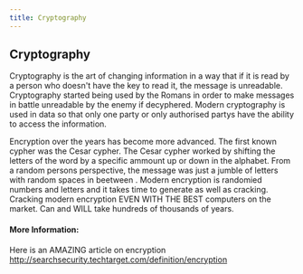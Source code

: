 ```yaml
---
title: Cryptography
---
```

## Cryptography

Cryptography is the art of changing information in a way that if it is read by a person who doesn't have the key to read it, the message is unreadable.
Cryptography started being used by the Romans in order to make messages in battle unreadable by the enemy if decyphered. 
Modern cryptography is used in data so that only one party or only authorised partys have the ability to access the information. 

Encryption over  the years has become more advanced.
The first known cypher was the Cesar cypher.
The Cesar cypher worked by shifting the letters of the word by a specific ammount up or down in the alphabet. 
From a random persons perspective, the message was just a jumble of letters with random spaces in beetween .
Modern encryption is randomied numbers and letters and it takes time to generate as well as cracking. 
Cracking modern encryption EVEN WITH THE BEST computers on the market. 
Can and WILL take hundreds of thousands of years. 

#### More Information:
<!-- Please add any articles you think might be helpful to read before writing the article -->

Here is an AMAZING article on encryption http://searchsecurity.techtarget.com/definition/encryption
